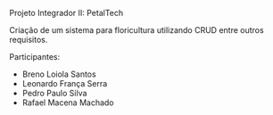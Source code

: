 Projeto Integrador II: PetalTech

Criação de um sistema para floricultura utilizando CRUD entre outros requisitos.

Participantes:

- Breno Loiola Santos
- Leonardo França Serra
- Pedro Paulo Silva
- Rafael Macena Machado
